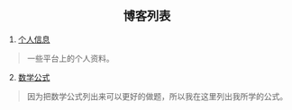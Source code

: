 ## <center>博客列表</center>

1. [个人信息](_posts/2022-07-28-personal-information.md)

> 一些平台上的个人资料。

2. [数学公式](./_posts/math-formula.md)

> 因为把数学公式列出来可以更好的做题，所以我在这里列出我所学的公式。